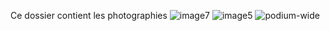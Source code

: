 Ce dossier contient les photographies
![image7](https://user-images.githubusercontent.com/89647723/156031826-3fd535ff-5885-4933-ab5d-80344908e679.jpeg)
![image5](https://user-images.githubusercontent.com/89647723/156031837-9cc83ba8-b103-4f7d-b52b-3ab5bc22ee3d.jpeg)
![podium-wide](https://user-images.githubusercontent.com/89647723/156031849-992a3789-f0b1-4b6b-b196-eca083588967.jpeg)
